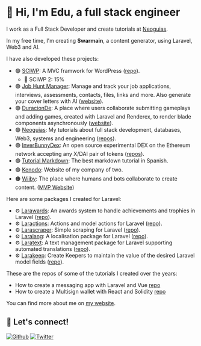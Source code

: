 # 👋 Hi, I'm Edu, a full stack engineer

I work as a Full Stack Developer and create tutorials at [Neoguias](https://www.neoguias.com/).

In my free time, I'm creating **Swarmain**, a content generator, using Laravel, Web3 and AI.

I have also developed these projects:

- 🟢 [SCIWP](https://sciwp.com/): A MVC framwork for WordPress ([repo](https://github.com/sciwp)).
  - 🔨 SCIWP 2: 15%
- 🟢 [Job Hunt Manager](https://jobhuntmanager.com/): Manage and track your job applications, interviews, assessments, contacts, files, links and more. Also generate your cover letters with AI ([website](https://jobhuntmanager.com/)).
- 🟢 [DuracionDe](https://duracionde.com/): A place where users collaborate submitting gameplays and adding games, created with Laravel and Renderex, to render blade components asynchronously ([website](https://duracionde.com/)).
- 🟢 [Neoguias](https://www.neoguias.com/): My tutorials about full stack development, databases, Web3, systems and engineering ([repos](https://github.com/neoguias)).
- 🟢 [InverBunnyDex](https://github.com/edulazaro/inverbunny-exchange ): An open source experimental DEX on the Ethereum network accepting any X/DAI pair of tokens ([repos](https://github.com/edulazaro/inverbunny-exchange )).
- 🟢 [Tutorial Markdown](https://tutorialmarkdown.com/): The best markdown tutorial in Spanish.
- 🟢 [Kenodo](https://kenodo.com/): Website of my company of two.
- 🟠 [Wiiby](https://wiiby.com/): The place where humans and bots collaborate to create content. ([MVP Website](https://wiiby.com/))

Here are some packages I created for Laravel:

- ⚙️ [Larawards](https://packagist.org/packages/edulazaro/larawards): An awards system to handle achievements and trophies in Laravel ([repo](https://github.com/edulazaro/larawards)).
- ⚙️ [Laractions](https://packagist.org/packages/edulazaro/laractions): Actions and model actions for Laravel ([repo](https://github.com/edulazaro/laractions)).
- ⚙️ [Larascraper](https://packagist.org/packages/edulazaro/larascraper): Simple scraping for Laravel ([repo](https://github.com/edulazaro/larascraper)).
- ⚙️ [Laralang](https://packagist.org/packages/edulazaro/laralang): A localisation package for Laravel ([repo](https://github.com/edulazaro/laralang)).
- ⚙️ [Laratext](https://packagist.org/packages/edulazaro/laratext): A text management package for Laravel supporting automated translations ([repo](https://github.com/edulazaro/laratext)).
- ⚙️ [Larakeep](https://packagist.org/packages/edulazaro/larakeep): Create Keepers to maintain the value of the desired Laravel model fields ([repo](https://github.com/edulazaro/larakeep)).

These are the repos of some of the tutorials I created over the years:

- How to create a messaging app with Laravel and Vue [repo](https://github.com/neoguias/tutorial-mensajeria-laravel-vue)
- How to create a Multisign wallet with React and Solidity [repo](https://github.com/neoguias/tutorial-wallet-multifirma)


You can find more about me on [my website](https://edulazaro.com).

## 🔗 Let's connect!

<a href="https://github.com/edulazaro" target="_blank"><img alt="Github" src="https://img.shields.io/badge/GitHub-%2312100E.svg?&style=for-the-badge&logo=Github&logoColor=white" /></a>
<a href="https://twitter.com/neeonez" target="_blank"><img alt="Twitter" src="https://img.shields.io/badge/twitter-%231DA1F2.svg?&style=for-the-badge&logo=twitter&logoColor=white" /></a>
